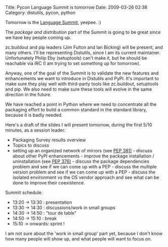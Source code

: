 Title: Pycon Language Summit is tomorrow
Date: 2009-03-26 02:38
Category: distutils, pycon, python

Tomorrow is the [Language Summit][], yeepee. :)   
  
The *package and distribution* part of the Summit is going to be great
since we have key people coming up.   
  
zc.buildout and pip leaders (Jim Fulton and Ian Bicking) will be
present, and many others. I'll be representing Distutils, since I am its
current maintainer. Unfortunately Philip Eby (setuptools) can't make it,
but he should be reachable via IRC (I am trying to set something up for
tomorrow).   
  
Anyway, one of the goal of the Summit is to validate the new features
and enhancements we want to introduce in Distutils and PyPI. It's
important to make sure they play well with third-party tools like
zc.buildout, setuptools and pip. We also need to make sure these tools
will evolve in the same direction in the future.   
  
We have reached a point in Python where we need to concentrate all the
packaging effort to build a common standard in the standard library,
because it is badly needed.   
  
Here's a draft of the slides I will present tomorrow, during the first
5/10 minutes, as a session leader:   
-   Packaging Survey results overview
-   Topics to discuss   
   -   setting up an organized network of mirrors (see [PEP 381)][]
    -   discuss about other PyPI enhancements
    -   improve the package installation / uninstallation (see [PEP
        376)][]
    -   discuss the package dependencies problem and see if we can come
        up with a PEP
    -   discuss the multiple version problem and see if we can come up
        with a PEP
    -   discuss the isolated environment vs the OS vendor approach and
        see what can be done to improve their coexistence.

      

  
Summit schedule:   
-   13:20 -\> 13:30 : presentation
-   13:30 -\> 14:30 : discussions/work in small groups
-   14:30 -\> 14:50 : "tour de table"
-   14:50 -\> 15:10 : break
-   15:10 -\> onwards: sprint !

  
I am not sure about the 'work in small group' part yet, because I don't
know how many people will show up, and what people will want to focus
on.

  [Language Summit]: http://us.pycon.org/2009/about/summits/language/
  [PEP 381)]: http://www.python.org/dev/peps/pep-0381
  [PEP 376)]: http://www.python.org/dev/peps/pep-0376/
